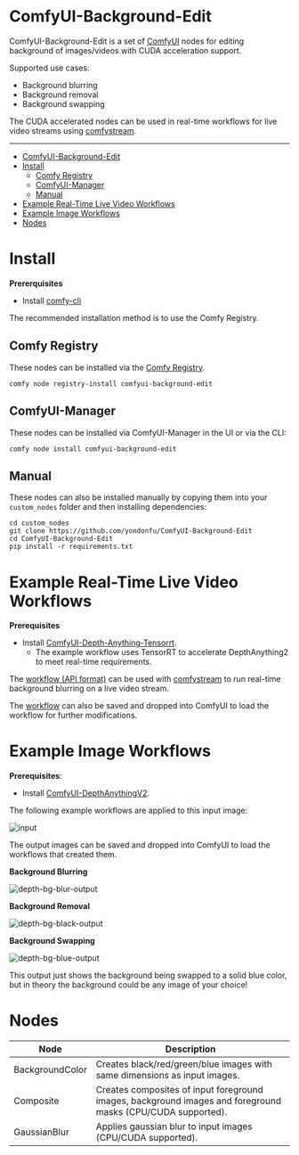# ComfyUI-Background-Edit

ComfyUI-Background-Edit is a set of [ComfyUI](https://www.comfy.org/) nodes for editing background of images/videos with CUDA acceleration support.

Supported use cases:

- Background blurring
- Background removal
- Background swapping

The CUDA accelerated nodes can be used in real-time workflows for live video streams using [comfystream](https://github.com/yondonfu/comfystream).

--- 

- [ComfyUI-Background-Edit](#comfyui-background-edit)
- [Install](#install)
  - [Comfy Registry](#comfy-registry)
  - [ComfyUI-Manager](#comfyui-manager)
  - [Manual](#manual)
- [Example Real-Time Live Video Workflows](#example-real-time-live-video-workflows)
- [Example Image Workflows](#example-image-workflows)
- [Nodes](#nodes)

# Install

**Prererquisites**

- Install [comfy-cli](https://docs.comfy.org/comfy-cli/getting-started)

The recommended installation method is to use the Comfy Registry.

## Comfy Registry

These nodes can be installed via the [Comfy Registry](https://registry.comfy.org/nodes/comfyui-background-edit).

```
comfy node registry-install comfyui-background-edit
```

## ComfyUI-Manager

These nodes can be installed via ComfyUI-Manager in the UI or via the CLI:

```
comfy node install comfyui-background-edit
```

## Manual

These nodes can also be installed manually by copying them into your `custom_nodes` folder and then installing dependencies:

```
cd custom_nodes
git clone https://github.com/yondonfu/ComfyUI-Background-Edit
cd ComfyUI-Background-Edit
pip install -r requirements.txt
```

# Example Real-Time Live Video Workflows

**Prerequisites**

- Install [ComfyUI-Depth-Anything-Tensorrt](https://github.com/yuvraj108c/ComfyUI-Depth-Anything-Tensorrt).
  - The example workflow uses TensorRT to accelerate DepthAnything2 to meet real-time requirements.

The [workflow (API format)](https://github.com/yondonfu/comfystream/blob/main/workflows/depth-bg-blur-gpu-workflow.json) can be used with [comfystream](https://github.com/yondonfu/comfystream) to run real-time background blurring on a live video stream.

The [workflow](./examples/realtime-depth-bg-blur-workflow.json) can also be saved and dropped into ComfyUI to load the workflow for further modifications.

# Example Image Workflows 

**Prerequisites**:

- Install [ComfyUI-DepthAnythingV2](https://github.com/kijai/ComfyUI-DepthAnythingV2).

The following example workflows are applied to this input image:

![input](./examples/input.jpg)

The output images can be saved and dropped into ComfyUI to load the workflows that created them.

**Background Blurring**

![depth-bg-blur-output](./examples/depth-bg-blur-output.png)

**Background Removal**

![depth-bg-black-output](./examples/depth-bg-black-output.png)

**Background Swapping**

![depth-bg-blue-output](./examples/depth-bg-blue-output.png)

This output just shows the background being swapped to a solid blue color, but in theory the background could be any image of your choice!

# Nodes

| Node            | Description                                                                                                 |
| --------------- | ----------------------------------------------------------------------------------------------------------- |
| BackgroundColor | Creates black/red/green/blue images with same dimensions as input images.                                   |
| Composite       | Creates composites of input foreground images, background images and foreground masks (CPU/CUDA supported). |
| GaussianBlur    | Applies gaussian blur to input images (CPU/CUDA supported).                                                 |